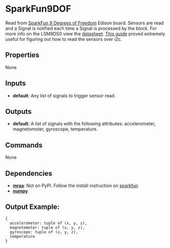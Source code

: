 SparkFun9DOF
============
Read from [SparkFun 9 Degrees of Freedom](https://www.sparkfun.com/products/13033) Edison board. Sensors are read and a Signal is notified each time a Signal is processed by the block. For more info on the LSM9DS0 view the [datasheet](http://www.st.com/web/en/catalog/sense_power/FM89/SC1448/PF258556). [This guide](http://stephaniemoyerman.com/?p=81) proved extremely useful for figuring out how to read the sensors over i2c.

Properties
----------
None

Inputs
------
- **default**: Any list of signals to trigger sensor read.

Outputs
-------
- **default**: A list of signals with the following attributes: accelerometer, magnetomoter, gyroscope, temperature.

Commands
--------
None

Dependencies
------------
-   [**mraa**](https://github.com/intel-iot-devkit/mraa): Not on PyPI. Follow the install instruction on [sparkfun](https://learn.sparkfun.com/tutorials/installing-libmraa-on-ubilinux-for-edison)
-   [**numpy**](https://pypi.python.org/pypi/numpy)


Output Example:
---------------
```
{
  accelerometer: tuple of (x, y, z),
  magnetometer: tuple of (x, y, z),
  gyroscope: tuple of (x, y, z),
  temperature
}
```

